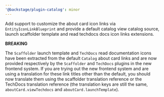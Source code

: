 ```yaml
---
'@backstage/plugin-catalog': minor
---
```


Add support to customize the about card icon links via `EntityIconLinkBlueprint` and provide a default catalog view catalog source, launch scaffolder template and read techdocs docs icon links extensions.

**BREAKING**

The `Scaffolder` launch template and `TechDocs` read documentation icons have been extracted from the default `Catalog` about card links and are now provided respectively by the `Scaffolder` and `TechDocs` plugins in the new frontend system. If you are trying out the new frontend system and are using a translation for these link titles other than the default, you should now translate them using the scaffolder translation reference or the TechDocs translation reference (the translation keys are still the same, `aboutCard.viewTechdocs` and `aboutCard.launchTemplate`).
